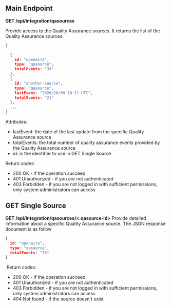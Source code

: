 ## Main Endpoint
**GET /api/integration/qasources**

Provide access to the Quality Assurance sources. It returns the list of the Quality Assurance sources.

```json
[

  {
    id: "openaire",
    type: "qasource",
    totalEvents: "33"
  },
  {
    id: "another-source",
    type: "qasource",
    lastEvent: "2020/10/09 10:11 UTC",
    totalEvents: "21"
  },
  ...
]
```
Attributes:
* lastEvent: the date of the last update from the specific Quality Assurance source
* totalEvents: the total number of quality assurance events provided by the Quality Assurance source
* id: is the identifier to use in GET Single Source

Return codes:
* 200 OK - if the operation succeed
* 401 Unauthorized - if you are not authenticated
* 403 Forbidden - if you are not logged in with sufficient permissions, only system administrators can access

## GET Single Source
**GET /api/integration/qasources/<:qasource-id>**
​
Provide detailed information about a specific Quality Assurance source. The JSON response document is as follow
​
```json
{
  id: "openaire",
  type: "qasource",
  totalEvents: "33"
}
 ```
​
Return codes:
* 200 OK - if the operation succeed
* 401 Unauthorized - if you are not authenticated
* 403 Forbidden - if you are not logged in with sufficient permissions, only system administrators can access
* 404 Not found - if the source doesn't exist
